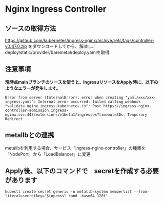# Nginx Ingress Controller

## ソースの取得方法

https://github.com/kubernetes/ingress-nginx/archive/refs/tags/controller-v0.47.0.zip
をダウンロードしてから、解凍し、deploy/static/provider/baremetal/deploy.yamlを取得

## 注意事項

**現時点mainブランチのソースを使うと、IngresuリソースをApply時に、以下のようなエラーが発生します。**

```
Error from server (InternalError): error when creating "yaml/xxx/xxx-ingress.yaml": Internal error occurred: failed calling webhook "validate.nginx.ingress.kubernetes.io": Post https://ingress-nginx-controller-admission.ingress-nginx.svc:443/extensions/v1beta1/ingresses?timeout=30s: Temporary Redirect
```

## metallbとの連携

metallbを利用する場合、サービス「ingress-nginx-controller」の種類を「NodePort」から「LoadBalancer」に変更

## Apply後、以下のコマンドで　secretを作成する必要があります

```
kubectl create secret generic -n metallb-system memberlist --from-literal=secretkey="$(openssl rand -base64 128)"
```
